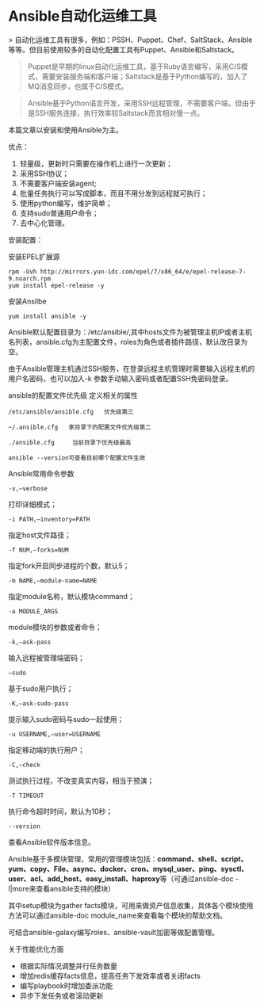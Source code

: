 # Ansible自动化运维工具

<!--markdown-->> 自动化运维工具有很多，例如：PSSH、Puppet、Chef、SaltStack、Ansible等等。但目前使用较多的自动化配置工具有Puppet、Ansible和Saltstack。

> Puppet是早期的linux自动化运维工具，基于Ruby语言编写，采用C/S模式，需要安装服务端和客户端；Saltstack是基于Python编写的，加入了MQ消息同步，也属于C/S模式。

> Ansible基于Python语言开发，采用SSH远程管理，不需要客户端，但由于是SSH服务连接，执行效率较Saltstack而言相对慢一点。

本篇文章以安装和使用Ansible为主。

优点：

1. 轻量级，更新时只需要在操作机上进行一次更新；
2. 采用SSH协议；
3. 不需要客户端安装agent;
4. 批量任务执行可以写成脚本，而且不用分发到远程就可执行；
5. 使用python编写，维护简单；
6. 支持sudo普通用户命令；
7. 去中心化管理。

安装配置：

安装EPEL扩展源

```
rpm -Uvh http://mirrors.yun-idc.com/epel/7/x86_64/e/epel-release-7-9.noarch.rpm 
yum install epel-release -y
```

安装Ansilbe

```
yum install ansible -y
```

Ansible默认配置目录为：/etc/ansible/,其中hosts文件为被管理主机IP或者主机名列表，ansible.cfg为主配置文件，roles为角色或者插件路径，默认改目录为空。

由于Ansible管理主机通过SSH服务，在登录远程主机管理时需要输入远程主机的用户名密码，也可以加入-k 参数手动输入密码或者配置SSH免密码登录。



ansible的配置文件优先级 定义相关的属性

```
/etc/ansible/ansible.cfg   优先级第三
```

```
~/.ansible.cfg   家目录下的配置文件优先级第二
```

```
./ansible.cfg     当前目录下优先级最高

ansible --version可查看目前哪个配置文件生效
```



Ansible常用命令参数

```
-v,–verbose
```

打印详细模式；

```
-i PATH,–inventory=PATH
```

指定host文件路径；

```
-f NUM,–forks=NUM
```

指定fork开启同步进程的个数，默认5；

```
-m NAME,–module-name=NAME   	
```

指定module名称，默认模块command；

```
-a MODULE_ARGS      
```

module模块的参数或者命令；

```
-k,–ask-pass    
```

输入远程被管理端密码；

```
–sudo       
```

基于sudo用户执行；

```
-K,–ask-sudo-pass       
```

提示输入sudo密码与sudo一起使用；

```
-u USERNAME,–user=USERNAME  
```

指定移动端的执行用户；

```
-C,–check      
```

测试执行过程，不改变真实内容，相当于预演；

```
-T TIMEOUT
```

执行命令超时时间，默认为10秒；

```
--version 	
```

查看Ansible软件版本信息。



Ansible基于多模块管理，常用的管理模块包括：**command、shell、script、yum、copy、File、async、docker、cron、mysql_user、ping、sysctl、user、acl、add_host、easy_install、haproxy**等（可通过ansible-doc -l|more来查看ansible支持的模块）

其中setup模块为gather facts模块，可用来做资产信息收集，具体各个模块使用方法可以通过ansible-doc module_name来查看每个模块的帮助文档。

可结合ansible-galaxy编写roles、ansible-vault加密等做配置管理。

关于性能优化方面

- 根据实际情况调整并行任务数量
- 增加redis缓存facts信息，提高任务下发效率或者关闭facts
- 编写playbook时增加委派功能
- 异步下发任务或者滚动更新



